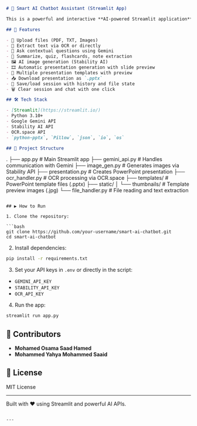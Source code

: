 

```markdown
# 🤖 Smart AI Chatbot Assistant (Streamlit App)

This is a powerful and interactive **AI-powered Streamlit application** that allows users to analyze files, generate presentations, create quizzes, extract notes, and generate AI images using Gemini and Stability APIs.

## 🚀 Features

- 📁 Upload files (PDF, TXT, Images)
- 🧠 Extract text via OCR or directly
- 💬 Ask contextual questions using Gemini
- 🧾 Summarize, quiz, flashcards, note extraction
- 🖼️ AI image generation (Stability AI)
- 🎞️ Automatic presentation generation with slide preview
- 🎨 Multiple presentation templates with preview
- 📥 Download presentation as `.pptx`
- 💾 Save/load session with history and file state
- 🗑️ Clear session and chat with one click

## 🛠️ Tech Stack

- [Streamlit](https://streamlit.io/)
- Python 3.10+
- Google Gemini API
- Stability AI API
- OCR.space API
- `python-pptx`, `Pillow`, `json`, `io`, `os`

## 📂 Project Structure

```

.
├── app.py                     # Main Streamlit app
├── gemini\_api.py              # Handles communication with Gemini
├── image\_gen.py               # Generates images via Stability API
├── presentation.py            # Creates PowerPoint presentation
├── ocr\_handler.py             # OCR processing via OCR.space
├── templates/                 # PowerPoint template files (.pptx)
├── static/
│   └── thumbnails/            # Template preview images (.jpg)
└── file\_handler.py            # File reading and text extraction

````

## ▶️ How to Run

1. Clone the repository:

```bash
git clone https://github.com/your-username/smart-ai-chatbot.git
cd smart-ai-chatbot
````

2. Install dependencies:

```bash
pip install -r requirements.txt
```

3. Set your API keys in `.env` or directly in the script:

* `GEMINI_API_KEY`
* `STABILITY_API_KEY`
* `OCR_API_KEY`

4. Run the app:

```bash
streamlit run app.py
```

## 👥 Contributors

* **Mohamed Osama Saad Hamed**
* **Mohammed Yahya Mohammed Saaid**

## 📄 License

MIT License

---

Built with ❤️ using Streamlit and powerful AI APIs.

```

---

```
